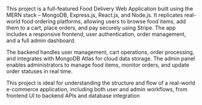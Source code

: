 This project is a full-featured Food Delivery Web Application built using the MERN stack – MongoDB, Express.js, React.js, and Node.js. It replicates real-world food ordering platforms, allowing users to browse food items, add them to a cart, place orders, and pay securely using Stripe. The app includes a responsive frontend, user authentication, order management, and a full admin dashboard.

The backend handles user management, cart operations, order processing, and integrates with MongoDB Atlas for cloud data storage. The admin panel enables administrators to manage food items, monitor orders, and update order statuses in real time.

This project is ideal for understanding the structure and flow of a real-world e-commerce application, including both user and admin workflows, from frontend UI to backend APIs and database integration

